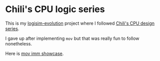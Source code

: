 # Chili's CPU logic series

This is my [logisim-evolution](https://github.com/logisim-evolution/logisim-evolution/releases) project where I followed [Chili's CPU design series](https://youtube.com/playlist?list=PLqCJpWy5Fohdz6Nu2yG6Loubocqk3sRNR).

I gave up after implementing `mov` but that was really fun to follow nonetheless.

Here is [mov imm showcase](https://drive.google.com/file/d/10VkdhS7zjMVFiJs3_uPzAnV879TBWs4M/view?usp=sharing).
